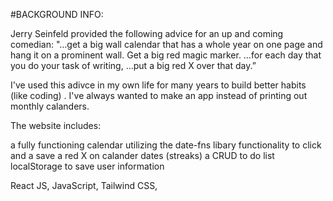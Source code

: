 #BACKGROUND INFO:


Jerry Seinfeld provided the following advice for an up and coming comedian: "…get a big wall calendar that has a whole year on one page and hang it on a prominent wall. Get a big red magic marker. …for each day that you do your task of writing, …put a big red X over that day.”

I've used this adivce in my own life for many years to build better habits (like coding) . I've always wanted to make an app instead of printing out monthly calanders.

The website includes:

a fully functioning calendar utilizing the date-fns libary
functionality to click and a save a red X on calander dates (streaks)
a CRUD to do list
localStorage to save user information


React JS, JavaScript, Tailwind CSS,
